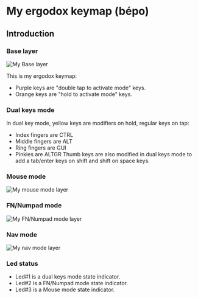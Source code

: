 # My ergodox keymap (bépo)

## Introduction

### Base layer

![My Base layer](https://dl.dropboxusercontent.com/s/3fziclhzl8y6a4s/base_layer.png?dl=1)

This is my ergodox keymap:
- Purple keys are "double tap to activate mode" keys.
- Orange keys are "hold to activate mode" keys.


### Dual keys mode

In dual key mode, yellow keys are modifiers on hold, regular keys on tap:
- Index fingers are CTRL
- Middle fingers are ALT
- Ring fingers are GUI
- Pinkies are ALTGR
Thumb keys are also modified in dual keys mode to add a tab/enter keys on shift and shift on space keys.


### Mouse mode

![My mouse mode layer](https://dl.dropboxusercontent.com/s/8xd93vihs6ekj3a/mouse_layer.png?dl=1)


### FN/Numpad mode

![My FN/Numpad mode layer](https://dl.dropboxusercontent.com/s/og98ep27sihimdt/fn-num_layer.png?dl=1)


### Nav mode

![My nav mode layer](https://dl.dropboxusercontent.com/s/g9wfax3jo2r0bg4/nav_layer.png?dl=1)


### Led status

- Led#1 is a dual keys mode state indicator.
- Led#2 is a FN/Numpad mode state indicator.
- Led#3 is a Mouse mode state indicator.
